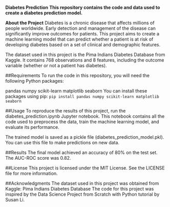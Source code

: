 
**Diabetes Prediction**
**This repository contains the code and data used to create a diabetes prediction model.**

**About the Project**
Diabetes is a chronic disease that affects millions of people worldwide. Early detection and management of the disease can significantly improve outcomes for patients. This project aims to create a machine learning model that can predict whether a patient is at risk of developing diabetes based on a set of clinical and demographic features.

The dataset used in this project is the Pima Indians Diabetes Database from Kaggle. It contains 768 observations and 8 features, including the outcome variable (whether or not a patient has diabetes).

##Requirements
To run the code in this repository, you will need the following Python packages:

pandas
numpy
scikit-learn
matplotlib
seaborn
You can install these packages using pip:
```pip install pandas numpy scikit-learn matplotlib seaborn```


##Usage
To reproduce the results of this project, run the diabetes_prediction.ipynb Jupyter notebook. This notebook contains all the code used to preprocess the data, train the machine learning model, and evaluate its performance.

The trained model is saved as a pickle file (diabetes_prediction_model.pkl). You can use this file to make predictions on new data.

##Results
The final model achieved an accuracy of 80% on the test set. The AUC-ROC score was 0.82.

##License
This project is licensed under the MIT License. See the LICENSE file for more information.

##Acknowledgments
The dataset used in this project was obtained from Kaggle: Pima Indians Diabetes Database
The code for this project was inspired by the Data Science Project from Scratch with Python tutorial by Susan Li.



